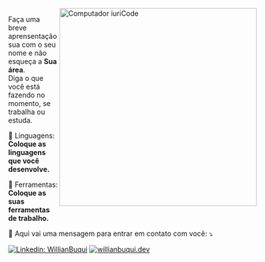 
<img src="https://raw.githubusercontent.com/MicaelliMedeiros/micaellimedeiros/master/image/computer-illustration.png" min-width="400px" max-width="400px" width="400px" align="right" alt="Computador iuriCode">

<p align="left"> 
  Faça uma breve aprensentação sua com o seu nome e não esqueça a <strong>Sua área</strong>.<br>
  Diga o que você está fazendo no momento, se trabalha ou estuda.
</p>

<p align="left">
  🦄 Linguagens: <strong>Coloque as linguagens que você desenvolve.</strong>
</p>

<p align="left">
  💼 Ferramentas: <strong>Coloque as suas ferramentas de trabalho.</strong>
</p>

<p align="left">
  💌 Aqui vai uma mensagem para entrar em contato com você: ⤵️
</p>

[![Linkedin: WillianBuqui](https://img.shields.io/badge/-WillianBuqui-blue?style=flat-square&logo=Linkedin&logoColor=white&link=https://www.linkedin.com/in/willian-buqui-146409a4)](https://www.linkedin.com/in/willian-buqui-146409a4)
[![willianbuqui.dev](https://img.shields.io/badge/Website-46a2f1.svg?&style=flat-square&logo=Google-Chrome&logoColor=white&link=https://app.willianbuqui.dev/)](https://app.willianbuqui.dev/)
